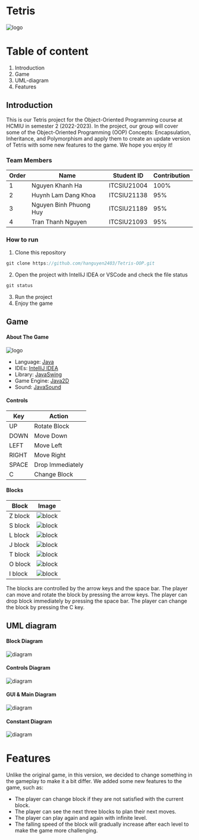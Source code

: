 # Tetris
![logo](https://i.imgur.com/RyRjSbc.png)




# Table of content
1. Introduction
2. Game
3. UML-diagram
4. Features

## Introduction
This is our Tetris project for the Object-Oriented Programming course at HCMIU in semester 2 (2022-2023). In the project, our group will cover some of the Object-Oriented Programming (OOP) Concepts: Encapsulation, Inheritance, and Polymorphism and apply them to create an update version of Tetris with some new features to the game. We hope you enjoy it!
### Team Members
| Order | Name| Student ID| Contribution |
|--------------|-------|------|-------|
| 1 | Nguyen Khanh Ha | ITCSIU21004 | 100% |
| 2 | Huynh Lam Dang Khoa | ITCSIU21138 | 95% |
| 3 | Nguyen Binh Phuong Huy | ITCSIU21189 | 95%|
| 4 | Tran Thanh Nguyen | ITCSIU21093 | 95% |

### How to run
1. Clone this repository
```c
git clone https://github.com/hanguyen2403/Tetris-OOP.git
```
2. Open the project with IntelliJ IDEA or VSCode and check the file status
```c
git status
```
3. Run the project
4. Enjoy the game
## Game
#### About The Game
![logo](https://i.imgur.com/5kEXFAI.png)
- Language: [Java](https://www.java.com/en/)
- IDEs: [IntelliJ IDEA](https://www.jetbrains.com/idea/)
- Library: [JavaSwing](https://docs.oracle.com/javase/tutorial/uiswing/)
- Game Engine: [Java2D](https://docs.oracle.com/javase/7/docs/api/java/awt/Graphics2D.html)
- Sound: [JavaSound](https://docs.oracle.com/javase/7/docs/api/javax/sound/sampled/Clip.html)
#### Controls
| Key | Action |
|--------------|-------|
| UP | Rotate Block | 
| DOWN | Move Down|  
| LEFT | Move Left| 
| RIGHT | Move Right| 
| SPACE | Drop Immediately  | 
| C | Change Block | 

#### Blocks
| Block | Image |
|--------------|-------|
| Z block | ![block](https://i.imgur.com/yBiZVVU.png) | 
|	S block | ![block](https://i.imgur.com/pWnqmQL.png)|  
| 	L block | ![block](https://i.imgur.com/5EFKWED.png)| 
| J block | ![block](https://i.imgur.com/Bwui9kw.png)| 
| T block | ![block](https://i.imgur.com/zM1A99r.png)  | 
| O block | ![block](https://i.imgur.com/1DllBmW.png) |
| I block | ![block](https://i.imgur.com/8WEGRHK.png) | 

The blocks are controlled by the arrow keys and the space bar. The player can move and rotate the block by pressing the arrow keys. The player can drop block immediately by pressing the space bar. The player can change the block by pressing the C key.



## UML diagram
#### Block Diagram
![diagram](https://i.imgur.com/SGFIX0d.png)
#### Controls Diagram
![diagram](https://i.imgur.com/5r2gWVY.png)
#### GUI & Main Diagram
![diagram](https://i.imgur.com/spl7bCO.png)
#### Constant Diagram
![diagram](https://i.imgur.com/H27cZTO.png)


# Features
Unlike the original game, in this version, we decided to change something in the gameplay to make it a bit differ. We added some new features to the game, such as:

- The player can change block if they are not satisfied with the current block.
- The player can see the next three blocks to plan their next moves.
- The player can play again and again with infinite level.
- The falling speed of the block will gradually increase after each level to make the game more challenging.
